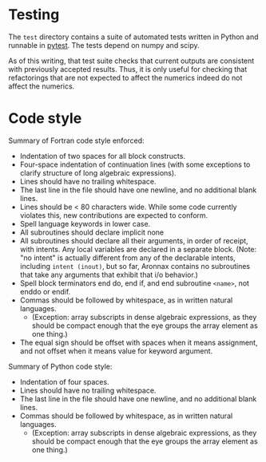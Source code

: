 # Testing

The `test` directory contains a suite of automated tests written in
Python and runnable in
[pytest](http://doc.pytest.org/en/latest/contents.html).  The tests
depend on numpy and scipy.

As of this writing, that test suite checks that current outputs are
consistent with previously accepted results.  Thus, it is only useful
for checking that refactorings that are not expected to affect the
numerics indeed do not affect the numerics.

# Code style

Summary of Fortran code style enforced:

* Indentation of two spaces for all block constructs.
* Four-space indentation of continuation lines (with some exceptions
  to clarify structure of long algebraic expressions).
* Lines should have no trailing whitespace.
* The last line in the file should have one newline, and no additional blank lines.
* Lines should be < 80 characters wide. While some code currently violates 
  this, new contributions are expected to conform.
* Spell language keywords in lower case.
* All subroutines should declare implicit none
* All subroutines should declare all their arguments, in order of
  receipt, with intents.  Any local variables are declared in a
  separate block.  (Note: "no intent" is actually different from any
  of the declarable intents, including `intent (inout)`, but so far,
  Aronnax contains no subroutines that take any arguments that exhibit
  that i/o behavior.)
* Spell block terminators end do, end if, and end subroutine `<name>`, not enddo or endif.
* Commas should be followed by whitespace, as in written natural languages. 
  * (Exception: array subscripts in dense algebraic expressions, as
    they should be compact enough that the eye groups the array
    element as one thing.)
* The equal sign should be offset with spaces when it means
  assignment, and not offset when it means value for keyword argument.

Summary of Python code style:

* Indentation of four spaces.
* Lines should have no trailing whitespace.
* The last line in the file should have one newline, and no additional blank lines.
* Commas should be followed by whitespace, as in written natural languages. 
  * (Exception: array subscripts in dense algebraic expressions, as
    they should be compact enough that the eye groups the array
    element as one thing.)
